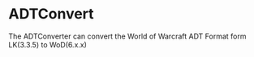 # ADTConvert
The ADTConverter can convert the World of Warcraft ADT Format form LK(3.3.5) to WoD(6.x.x)

